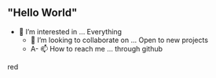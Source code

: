 ## "Hello World"
- 👀 I’m interested in ...  Everything
  - 💞️ I’m looking to collaborate on ... Open to new projects
  - A- 📫 How to reach me ... through github
<!---
- 😄 Pronouns: ...Pronouns are ridiculous 
                                                      --->
<!---
mnp188/mnp188 is a ✨ special ✨ repository because its `README.md` (this file) appears on your GitHub profile.
You can click the Preview link to take a look at your changes.
--->red
